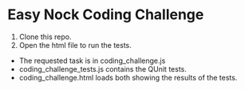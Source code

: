 # Easy Nock Coding Challenge

1) Clone this repo.
2) Open the html file to run the tests.

- The requested task is in coding_challenge.js
- coding_challenge_tests.js contains the QUnit tests.
- coding_challenge.html loads both showing the results of the tests.
